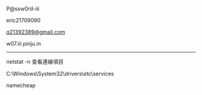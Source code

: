 P@ssw0rd-iii

eric21709090

q21392389@gmail.com



w07.iii.pinju.in



---

netstat -n 查看連線項目

‪C:\Windows\System32\drivers\etc\services

namecheap
